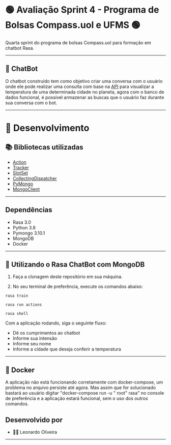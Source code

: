# 🟢 Avaliação Sprint 4 - Programa de Bolsas Compass.uol e UFMS 🟢 

Quarta sprint do programa de bolsas Compass.uol para formação em chatbot Rasa.

---

## 🤖 ChatBot 
O chatbot construído tem como objetivo criar uma conversa com o usuário onde ele pode realizar uma consulta com base na [API](https://openweathermap.org/current) para visualizar a temperatura de uma determinada cidade no planeta, agora com o banco de dados funcional, é possível armazenar as  buscas que o usuário faz durante sua conversa com o bot.

---

# 🔨 Desenvolvimento
## 📚 Bibliotecas utilizadas 
* [Action](https://rasa.com/docs/rasa/actions/)
* [Tracker](https://rasa.com/docs/action-server/sdk-tracker/)
* [SlotSet](https://rasa.com/docs/action-server/sdk-events/)
* [CollectingDispatcher](https://rasa.com/docs/action-server/sdk-dispatcher/)
* [PyMongo](https://pymongo.readthedocs.io/en/stable/)
* [MongoClient](https://mongodb.github.io/node-mongodb-native/api-generated/mongoclient.html)
  
---

## Dependências
* Rasa 3.0
* Python 3.8
* Pymongo 3.10.1 
* MongoDB
* Docker
  
---

## 🤖 Utilizando o Rasa ChatBot com MongoDB

1. Faça a clonagem deste repositório em sua máquina.
   
2. No seu terminal de preferência, execute os comandos abaixo:
   
```
rasa train

rasa run actions

rasa shell
```
Com a aplicação rodando, siga o seguinte fluxo:

* Dê os cumprimentos ao chatbot
* Informe sua intensão
* Informe seu nome
* Informe a cidade que deseja conferir a temperatura
---

## 🐳 Docker

A aplicação não está funcionando corretamente com docker-compose, um problema no arquivo persiste até agora. Mas assim que for solucionado bastará ao usuário digitar "docker-compose run -u " root" rasa" no console de preferência e a aplicação estará funcional, sem o uso dos outros comandos.

## Desenvolvido por 
- 👨‍💻 Leonardo Oliveira
---